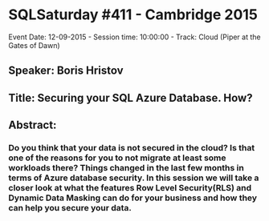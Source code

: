 # SQLSaturday #411 - Cambridge 2015
Event Date: 12-09-2015 - Session time: 10:00:00 - Track: Cloud (Piper at the Gates of Dawn)
## Speaker: Boris Hristov
## Title: Securing your SQL Azure Database. How?
## Abstract:
### Do you think that your data is not secured in the cloud? Is that one of the reasons for you to not migrate at least some workloads there? Things changed in the last few months in terms of Azure database security. In this session we will take a closer look at what the features Row Level Security(RLS) and Dynamic Data Masking can do for your business and how they can help you secure your data.
